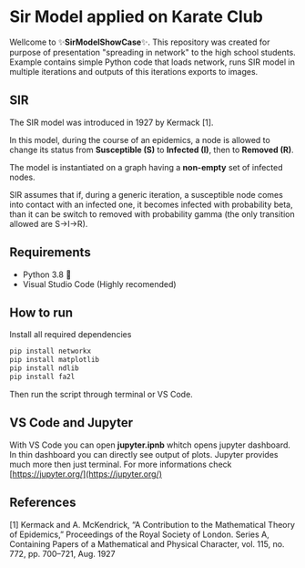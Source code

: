 # Sir Model applied on Karate Club

Wellcome to ✨**SirModelShowCase**✨. This repository was created for purpose of presentation "spreading in network" to the high school students. Example contains simple Python code that loads network, runs SIR model in multiple iterations and outputs of this iterations exports to images.

## SIR

The SIR model was introduced in 1927 by Kermack [1].

In this model, during the course of an epidemics, a node is allowed to change its status from **Susceptible (S)** to **Infected (I)**, then to **Removed (R)**.

The model is instantiated on a graph having a **non-empty** set of infected nodes.

SIR assumes that if, during a generic iteration, a susceptible node comes into contact with an infected one, it becomes infected with probability beta, than it can be switch to removed with probability gamma (the only transition allowed are S→I→R).

## Requirements

- Python 3.8 🐍
- Visual Studio Code (Highly recomended)

## How to run

Install all required dependencies

```bash
pip install networkx
pip install matplotlib
pip install ndlib
pip install fa2l
```

Then run the script through terminal or VS Code.

## VS Code and Jupyter

With VS Code you can open **jupyter.ipnb** whitch opens jupyter dashboard. In thin dashboard you can directly see output of plots. Jupyter provides much more then just terminal. For more informations check [https://jupyter.org/](https://jupyter.org/)

## References

[1] Kermack and A. McKendrick, “A Contribution to the Mathematical Theory of Epidemics,” Proceedings of the Royal Society of London. Series A, Containing Papers of a Mathematical and Physical Character, vol. 115, no. 772, pp. 700–721, Aug. 1927
